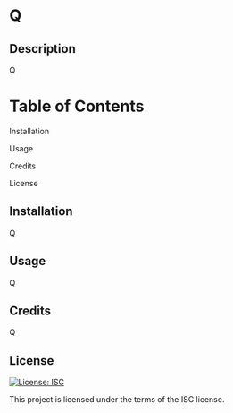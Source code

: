 # Q

  ## Description
  Q

  # Table of Contents
  
  Installation
  
  Usage
  
  Credits
  
  License
      
  ## Installation
  Q
      
  ## Usage
  Q
      
  ## Credits
  Q
      
  ## License
  [![License: ISC](https://img.shields.io/badge/License-ISC-blue.svg)](https://opensource.org/licenses/ISC)
  
  This project is licensed under the terms of the ISC license.
  
  
